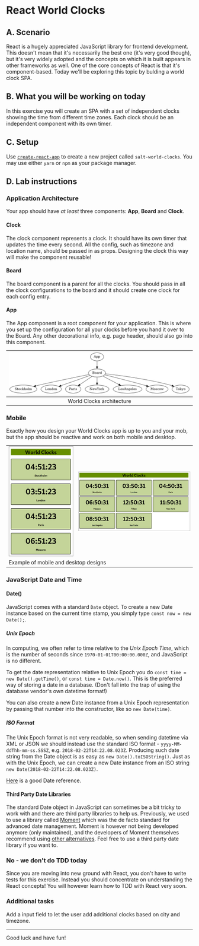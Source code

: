 # React World Clocks

## A. Scenario

React is a hugely appreciated JavaScript library for frontend development. This doesn't mean that it's necessarily the best one (it's very good though), but it's very widely adopted and the concepts on which it is built appears in other frameworks as well. One of the core concepts of React is that it's component-based. Today we'll be exploring this topic by bulding a world clock SPA.

## B. What you will be working on today

In this exercise you will create an SPA with a set of independent clocks showing the time from different time zones.
Each clock should be an independent component with its own timer.

## C. Setup

Use [`create-react-app`](https://reactjs.org/docs/create-a-new-react-app.html#create-react-app) to create a new project called `salt-world-clocks`. You may use either `yarn` or `npm` as your package manager. 

## D. Lab instructions

### Application Architecture

Your app should have _at least_ three components: **App**, **Board** and **Clock**.

#### Clock

The clock component represents a clock. It should have its own timer that updates the time every second. All the config, such as timezone and location name, should be passed in as props. Designing the clock this way will make the component reusable!

#### Board

The board component is a parent for all the clocks. You should pass in all the clock configurations to the board and it should create one clock for each config entry.

#### App

The App component is a root component for your application. This is where you set up the configuration for all your clocks before you hand it over to the Board. Any other decorational info, e.g. page header, should also go into this component.

| ![World Clocks](worldclocks.png) |
| :------------------------------: |
|    World Clocks architecture     |

### Mobile

Exactly how you design your World Clocks app is up to you and your mob, but the app should be reactive and work on both mobile and desktop.

<table>
  <tr>
    <td><img src="worldclocks-mobile.png"></td>
    <td><img src="worldclocks-desktop.png"></td>
  </tr>
  <tr>
    <td colspan="2">Example of mobile and desktop designs</td>
  </tr>
</table>

### JavaScript Date and Time

#### Date()

JavaScript comes with a standard `Date` object. To create a new Date instance based on the current time stamp, you simply type `const now = new Date();`.

##### Unix Epoch

In computing, we often refer to time relative to the _Unix Epoch Time_, which is the number of seconds since `1970-01-01T00:00:00.000Z`, and JavaScript is no different.

To get the date representation relative to Unix Epoch you do `const time = new Date().getTime()`, or `const time = Date.now()`.
This is the preferred way of storing a date in a database. (Don't fall into the trap of using the database vendor's own datetime format!)

You can also create a new Date instance from a Unix Epoch representation by passing that number into the constructor, like so `new Date(time)`.

##### ISO Format

The Unix Epoch format is not very readable, so when sending datetime via XML or JSON we should instead use the standard ISO format - `yyyy-MM-ddThh-mm-ss.SSSZ`, e.g. `2018-02-22T14:22.08.023Z`.
Producing such date string from the Date object is as easy as `new Date().toISOString()`.
Just as with the Unix Epoch, we can create a new Date instance from an ISO string `new Date(2018-02-22T14:22.08.023Z)`.

[Here](https://www.w3schools.com/jsref/jsref_obj_date.asp) is a good Date reference.

#### Third Party Date Libraries

The standard Date object in JavaScript can sometimes be a bit tricky to work with and there are third party libraries to help us. Previously, we used to use a library called [Moment](https://momentjs.com/) which was the de facto standard for advanced date management. Moment is however not being developed anymore (only maintained), and the developers of Moment themselves recommend using [other alternatives](https://momentjs.com/docs/#/-project-status/recommendations/). Feel free to use a third party date library if you want to.

### No - we don't do TDD today

Since you are moving into new ground with React, you don't have to write tests for this exercise. Instead you should concentrate on understanding the React concepts! You will however learn how to TDD with React very soon.

### Additional tasks

Add a input field to let the user add additional clocks based on city and timezone.

---

Good luck and have fun!
